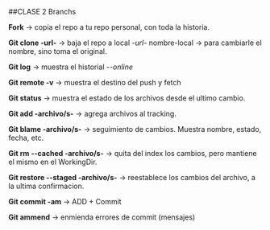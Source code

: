 ##CLASE 2 Branchs

**Fork** -> copia el repo a tu repo personal, con toda la historia.

**Git clone -url-** -> baja el repo a local
    *-url-* nombre-local -> para cambiarle el nombre, sino toma el original.

**Git log** -> muestra el historial
    *--online*

**Git remote -v** -> muestra el destino del push y fetch

**Git status** -> muestra el estado de los archivos desde el ultimo cambio. 

**Git add -archivo/s-** -> agrega archivos al tracking. 

**Git blame -archivo/s-** -> seguimiento de cambios. Muestra nombre, estado, fecha, etc.

**Git rm --cached -archivo/s-** -> quita del index los cambios, pero mantiene el mismo en el WorkingDir.

**Git restore --staged -archivo/s-** -> reestablece los cambios del archivo, a la ultima confirmacion.

**Git commit -am** -> ADD + Commit

**Git ammend** -> enmienda errores de commit (mensajes)